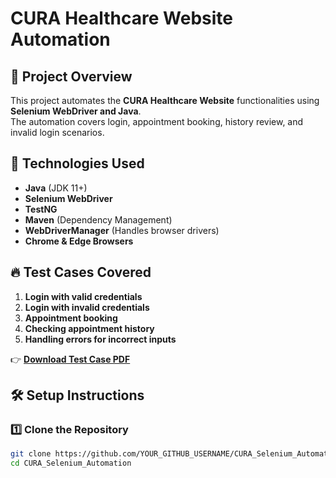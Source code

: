 # CURA Healthcare Website Automation

## 📌 Project Overview
This project automates the **CURA Healthcare Website** functionalities using **Selenium WebDriver and Java**.  
The automation covers login, appointment booking, history review, and invalid login scenarios.

## 🚀 Technologies Used
- **Java** (JDK 11+)
- **Selenium WebDriver**
- **TestNG**
- **Maven** (Dependency Management)
- **WebDriverManager** (Handles browser drivers)
- **Chrome & Edge Browsers**

## 🔥 Test Cases Covered
1. **Login with valid credentials**
2. **Login with invalid credentials**
3. **Appointment booking**
4. **Checking appointment history**
5. **Handling errors for incorrect inputs**
   
👉 **[Download Test Case PDF](https://github.com/nihal-sam/TestingProject/blob/main/seleniumprojec/cura%20webpage%20testing%20project.pdf)**


## 🛠️ Setup Instructions
### 1️⃣ Clone the Repository
```sh
git clone https://github.com/YOUR_GITHUB_USERNAME/CURA_Selenium_Automation.git
cd CURA_Selenium_Automation
